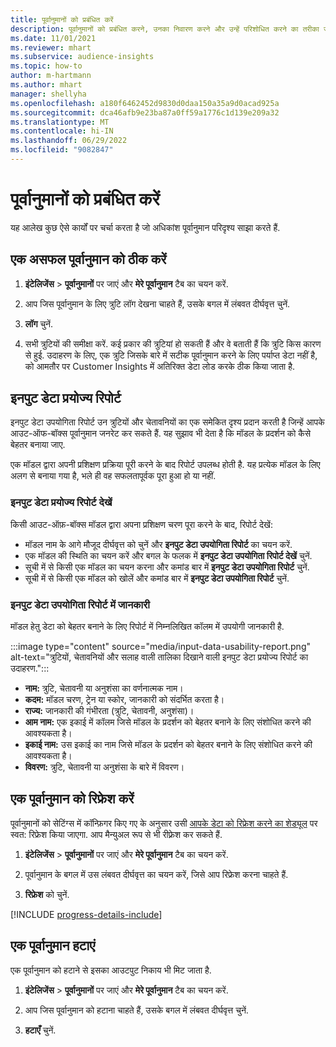 ```yaml
---
title: पूर्वानुमानों को प्रबंधित करें
description: पूर्वानुमानों को प्रबंधित करने, उनका निवारण करने और उन्हें परिशोधित करने का तरीका जानें.
ms.date: 11/01/2021
ms.reviewer: mhart
ms.subservice: audience-insights
ms.topic: how-to
author: m-hartmann
ms.author: mhart
manager: shellyha
ms.openlocfilehash: a180f6462452d9830d0daa150a35a9d0acad925a
ms.sourcegitcommit: dca46afb9e23ba87a0ff59a1776c1d139e209a32
ms.translationtype: MT
ms.contentlocale: hi-IN
ms.lasthandoff: 06/29/2022
ms.locfileid: "9082847"
---
```

# <a name="manage-predictions"></a>पूर्वानुमानों को प्रबंधित करें

यह आलेख कुछ ऐसे कार्यों पर चर्चा करता है जो अधिकांश पूर्वानुमान परिदृश्य साझा करते हैं.

## <a name="troubleshoot-a-failed-prediction"></a>एक असफल पूर्वानुमान को ठीक करें

1. **इंटेलिजेंस** > **पूर्वानुमानों** पर जाएं और **मेरे पूर्वानुमान** टैब का चयन करें.

1. आप जिस पूर्वानुमान के लिए त्रुटि लॉग देखना चाहते हैं, उसके बगल में लंबवत दीर्घवृत्त चुनें.

1. **लॉग** चुनें.

1. सभी त्रुटियों की समीक्षा करें. कई प्रकार की त्रुटियां हो सकती हैं और वे बताती हैं कि त्रुटि किस कारण से हुई. उदाहरण के लिए, एक त्रुटि जिसके बारे में सटीक पूर्वानुमान करने के लिए पर्याप्त डेटा नहीं है, को आमतौर पर Customer Insights में अतिरिक्त डेटा लोड करके ठीक किया जाता है.

## <a name="input-data-usability-report"></a>इनपुट डेटा प्रयोज्य रिपोर्ट

इनपुट डेटा उपयोगिता रिपोर्ट उन त्रुटियों और चेतावनियों का एक समेकित दृश्य प्रदान करती है जिन्हें आपके आउट-ऑफ-बॉक्स पूर्वानुमान जनरेट कर सकते हैं. यह सुझाव भी देता है कि मॉडल के प्रदर्शन को कैसे बेहतर बनाया जाए.

एक मॉडल द्वारा अपनी प्रशिक्षण प्रक्रिया पूरी करने के बाद रिपोर्ट उपलब्ध होती है. यह प्रत्येक मॉडल के लिए अलग से बनाया गया है, भले ही वह सफलतापूर्वक पूरा हुआ हो या नहीं.

### <a name="view-the-input-data-usability-report"></a>इनपुट डेटा प्रयोज्य रिपोर्ट देखें

किसी आउट-ऑफ़-बॉक्स मॉडल द्वारा अपना प्रशिक्षण चरण पूरा करने के बाद, रिपोर्ट देखें:
- मॉडल नाम के आगे मौजूद दीर्घवृत्त को चुनें और **इनपुट डेटा उपयोगिता रिपोर्ट** का चयन करें.
- एक मॉडल की स्थिति का चयन करें और बगल के फलक में **इनपुट डेटा उपयोगिता रिपोर्ट देखें** चुनें.
- सूची में से किसी एक मॉडल का चयन करना और कमांड बार में **इनपुट डेटा उपयोगिता रिपोर्ट** चुनें.
- सूची में से किसी एक मॉडल को खोलें और कमांड बार में **इनपुट डेटा उपयोगिता रिपोर्ट** चुनें.

### <a name="information-in-the-input-data-usability-report"></a>इनपुट डेटा उपयोगिता रिपोर्ट में जानकारी

मॉडल हेतु डेटा को बेहतर बनाने के लिए रिपोर्ट में निम्नलिखित कॉलम में उपयोगी जानकारी है.

:::image type="content" source="media/input-data-usability-report.png" alt-text="त्रुटियों, चेतावनियों और सलाह वाली तालिका दिखाने वाली इनपुट डेटा प्रयोज्य रिपोर्ट का उदाहरण.":::

- **नाम:** त्रुटि, चेतावनी या अनुशंसा का वर्णनात्मक नाम।
- **कदम:** मॉडल चरण, ट्रेन या स्कोर, जानकारी को संदर्भित करता है।
- **राज्य:** जानकारी की गंभीरता (त्रुटि, चेतावनी, अनुशंसा)।
- **आम नाम:** एक इकाई में कॉलम जिसे मॉडल के प्रदर्शन को बेहतर बनाने के लिए संशोधित करने की आवश्यकता है।
- **इकाई नाम:** उस इकाई का नाम जिसे मॉडल के प्रदर्शन को बेहतर बनाने के लिए संशोधित करने की आवश्यकता है।
- **विवरण:** त्रुटि, चेतावनी या अनुशंसा के बारे में विवरण।

## <a name="refresh-a-prediction"></a>एक पूर्वानुमान को रिफ्रेश करें

पूर्वानुमानों को सेटिंग्स में कॉन्फ़िगर किए गए के अनुसार उसी [आपके डेटा को रिफ्रेश करने का शेड्यूल](system.md#schedule-tab) पर स्वत: रिफ्रेश किया जाएगा. आप मैन्युअल रूप से भी रीफ़्रेश कर सकते हैं.

1. **इंटेलिजेंस** > **पूर्वानुमानों** पर जाएं और **मेरे पूर्वानुमान** टैब का चयन करें.

1. पूर्वानुमान के बगल में उस लंबवत दीर्घवृत्त का चयन करें, जिसे आप रिफ्रेश करना चाहते हैं.

1. **रिफ्रेश** को चुनें.

[!INCLUDE [progress-details-include](includes/progress-details-pane.md)]

## <a name="delete-a-prediction"></a>एक पूर्वानुमान हटाएं

एक पूर्वानुमान को हटाने से इसका आउटपुट निकाय भी मिट जाता है.

1. **इंटेलिजेंस** > **पूर्वानुमानों** पर जाएं और **मेरे पूर्वानुमान** टैब का चयन करें.

1. आप जिस पूर्वानुमान को हटाना चाहते हैं, उसके बगल में लंबवत दीर्घवृत्त चुनें.

1. **हटाएँ** चुनें.

